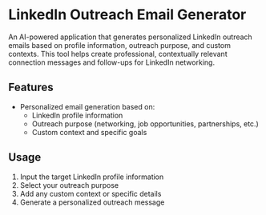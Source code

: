 # LinkedIn Outreach Email Generator

An AI-powered application that generates personalized LinkedIn outreach emails based on profile information, outreach purpose, and custom contexts. This tool helps create professional, contextually relevant connection messages and follow-ups for LinkedIn networking.

## Features

- Personalized email generation based on:
  - LinkedIn profile information
  - Outreach purpose (networking, job opportunities, partnerships, etc.)
  - Custom context and specific goals

## Usage

1. Input the target LinkedIn profile information
2. Select your outreach purpose
3. Add any custom context or specific details
4. Generate a personalized outreach message
